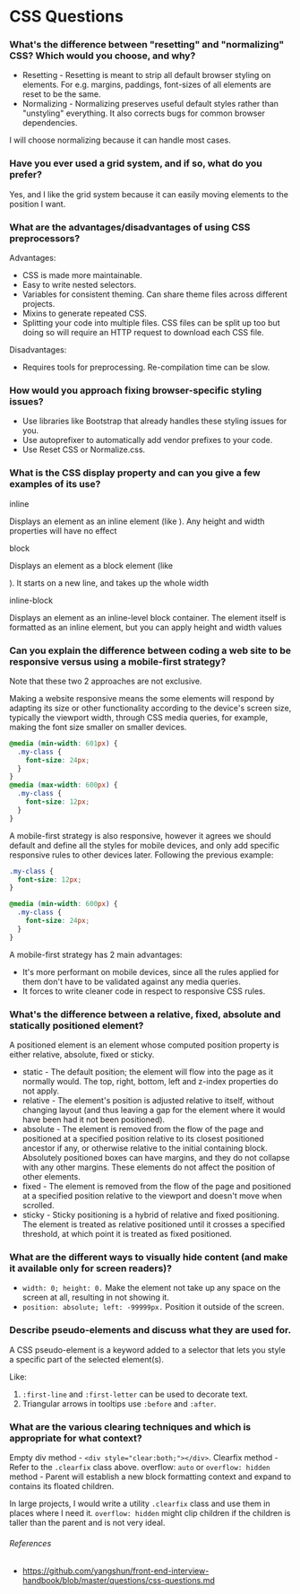# CSS Questions

### What's the difference between "resetting" and "normalizing" CSS? Which would you choose, and why?

- Resetting - Resetting is meant to strip all default browser styling on elements. For e.g. margins, paddings, font-sizes of all elements are reset to be the same.
- Normalizing - Normalizing preserves useful default styles rather than "unstyling" everything. It also corrects bugs for common browser dependencies.

I will choose normalizing because it can handle most cases.

### Have you ever used a grid system, and if so, what do you prefer?

Yes, and I like the grid system because it can easily moving elements to the position I want.

### What are the advantages/disadvantages of using CSS preprocessors?

Advantages:

- CSS is made more maintainable.
- Easy to write nested selectors.
- Variables for consistent theming. Can share theme files across different projects.
- Mixins to generate repeated CSS.
- Splitting your code into multiple files. CSS files can be split up too but doing so will require an HTTP request to download each CSS file.

Disadvantages:

- Requires tools for preprocessing. Re-compilation time can be slow.

### How would you approach fixing browser-specific styling issues?

- Use libraries like Bootstrap that already handles these styling issues for you.
- Use autoprefixer to automatically add vendor prefixes to your code.
- Use Reset CSS or Normalize.css.

### What is the CSS display property and can you give a few examples of its use?

inline

Displays an element as an inline element (like <span>). Any height and width properties will have no effect

block

Displays an element as a block element (like <p>). It starts on a new line, and takes up the whole width

inline-block

Displays an element as an inline-level block container. The element itself is formatted as an inline element, but you can apply height and width values

### Can you explain the difference between coding a web site to be responsive versus using a mobile-first strategy?

Note that these two 2 approaches are not exclusive.

Making a website responsive means the some elements will respond by adapting its size or other functionality according to the device's screen size, typically the viewport width, through CSS media queries, for example, making the font size smaller on smaller devices.

```css
@media (min-width: 601px) {
  .my-class {
    font-size: 24px;
  }
}
@media (max-width: 600px) {
  .my-class {
    font-size: 12px;
  }
}
```

A mobile-first strategy is also responsive, however it agrees we should default and define all the styles for mobile devices, and only add specific responsive rules to other devices later. Following the previous example:

```css
.my-class {
  font-size: 12px;
}

@media (min-width: 600px) {
  .my-class {
    font-size: 24px;
  }
}
```

A mobile-first strategy has 2 main advantages:

- It's more performant on mobile devices, since all the rules applied for them don't have to be validated against any media queries.
- It forces to write cleaner code in respect to responsive CSS rules.

### What's the difference between a relative, fixed, absolute and statically positioned element?

A positioned element is an element whose computed position property is either relative, absolute, fixed or sticky.

- static - The default position; the element will flow into the page as it normally would. The top, right, bottom, left and z-index properties do not apply.
- relative - The element's position is adjusted relative to itself, without changing layout (and thus leaving a gap for the element where it would have been had it not been positioned).
- absolute - The element is removed from the flow of the page and positioned at a specified position relative to its closest positioned ancestor if any, or otherwise relative to the initial containing block. Absolutely positioned boxes can have margins, and they do not collapse with any other margins. These elements do not affect the position of other elements.
- fixed - The element is removed from the flow of the page and positioned at a specified position relative to the viewport and doesn't move when scrolled.
- sticky - Sticky positioning is a hybrid of relative and fixed positioning. The element is treated as relative positioned until it crosses a specified threshold, at which point it is treated as fixed positioned.

### What are the different ways to visually hide content (and make it available only for screen readers)?

- `width: 0; height: 0.` Make the element not take up any space on the screen at all, resulting in not showing it.
- `position: absolute; left: -99999px.` Position it outside of the screen.

### Describe pseudo-elements and discuss what they are used for.

A CSS pseudo-element is a keyword added to a selector that lets you style a specific part of the selected element(s).

Like:

1. `:first-line` and `:first-letter` can be used to decorate text.
2. Triangular arrows in tooltips use `:before` and `:after`.

### What are the various clearing techniques and which is appropriate for what context?

Empty div method - `<div style="clear:both;"></div>`.
Clearfix method - Refer to the `.clearfix` class above.
overflow: `auto` or `overflow: hidden` method - Parent will establish a new block formatting context and expand to contains its floated children.

In large projects, I would write a utility `.clearfix` class and use them in places where I need it. `overflow: hidden` might clip children if the children is taller than the parent and is not very ideal.

###### References

- https://github.com/yangshun/front-end-interview-handbook/blob/master/questions/css-questions.md
